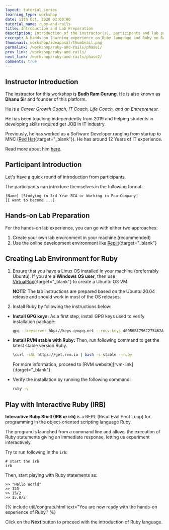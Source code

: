 ```yaml
---
layout: tutorial_series
learning_type: workshop
date: 11th Oct, 2020 02:00:00
tutorial_name: ruby-and-rails
title: Introduction and Lab Preparation
description: Introduction of the instructor(s), participants and lab preparation.
excerpt: A hands-on learning experience on Ruby language and Ruby on Rails framework
thumbnail: workshop/ideapasal/thumbnail.png
permalink: /workshop/ruby-and-rails/phase1/
prev_link: /workshop/ruby-and-rails/
next_link: /workshop/ruby-and-rails/phase2/
comments: true
---
```


## Instructor Introduction

The instructor for this workshop is __Budh Ram Gurung__.
He is also known as __Dhanu Sir__ and founder of this platform.

He is a _Career Growth Coach, IT Coach, Life Coach, and an Entrepreneur._

He has been teaching independently from 2019 and helping students in developing skills required get JOB in IT industry.

Previously, he has worked as a Software Developer ranging from startup to MNC ([Red Hat](https://redhat.com/){:target="_blank"}).
He has around 12 Years of IT experience.

Read more about him [here](/about).

## Participant Introduction

Let's have a quick round of introduction from participants.

The participants can introduce themselves in the following format:

```
[Name] [Studying in 3rd Year BCA or Working in Foo Company]
[I want to become ...]
```

## Hands-on Lab Preparation

For the hands-on lab experience, you can go with either two approaches:

1. Create your own lab environment in your machine (recommended)
2. Use the online development environment like [Replit](https://replit.com/~){:target="_blank"}

## Creating Lab Environment for Ruby

1. Ensure that you have a Linux OS installed in your machine (preferrably Ubuntu).
   If you are a __Windows OS user__, then use [VirtualBox](https://www.virtualbox.org/){:target="_blank"} to create a Ubuntu OS VM.

    __NOTE:__ The lab instructions are prepared based on the Ubuntu 20.04 release and should work in most of the OS releases.

2. Install Ruby by following the instructions below:

  - __Install GPG keys:__ As a first step, install GPG keys used to verify installation package:

    ```sh
    gpg --keyserver hkp://keys.gnupg.net --recv-keys 409B6B1796C275462A1703113804BB82D39DC0E3 7D2BAF1CF37B13E2069D6956105BD0E739499BDB
    ```

  - __Install RVM stable with Ruby:__ Then, run following command to get the latest stable version Ruby.

    ```sh
    \curl -sSL https://get.rvm.io | bash -s stable --ruby
    ```

    For more information, proceed to [RVM website][rvm-link]{:target="_blank"}.

  - Verify the installation by running the following command:

    ```sh
    ruby -v
    ```

## Play with Interactive Ruby (IRB)

__Interactive Ruby Shell (IRB or irb)__ is a REPL (Read Eval Print Loop) for programming in the object-oriented scripting language Ruby.

The program is launched from a command line and allows the execution of Ruby statements giving an immediate response, letting us experiment interactively.

Try to run following in the `irb`:

```
# start the irb
irb
```

Then, start playing with Ruby statements as:

```
>> "Hello World"
>> 120
>> 15/2
>> 15.0/2
```

{% include util/congrats.html
   text="You are now ready with the hands-on experience of Ruby."
%}

Click on the __Next__ button to proceed with the introduction of Ruby language.
